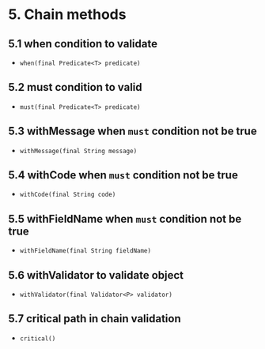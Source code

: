 # 5. Chain methods

## 5.1 when condition to validate

* `when(final Predicate<T> predicate)`

## 5.2 must condition to valid

* `must(final Predicate<T> predicate)`

## 5.3 withMessage when `must` condition not be true

* `withMessage(final String message)`

## 5.4 withCode when `must` condition not be true

* `withCode(final String code)`

## 5.5 withFieldName when `must` condition not be true

* `withFieldName(final String fieldName)`

## 5.6 withValidator to validate object

* `withValidator(final Validator<P> validator)`

## 5.7 critical path in chain validation

* `critical()`
